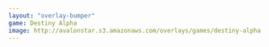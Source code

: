 ```yaml
---
layout: "overlay-bumper"
game: Destiny Alpha
image: http://avalonstar.s3.amazonaws.com/overlays/games/destiny-alpha.jpg
---
```

